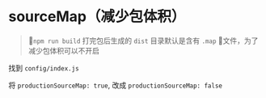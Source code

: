# sourceMap（减少包体积）

> `npm run build` 打完包后生成的 `dist` 目录默认是含有 `.map` 文件，为了减少包体积可以不开启

找到 `config/index.js`

将 `productionSourceMap: true`, 改成 `productionSourceMap: false`
